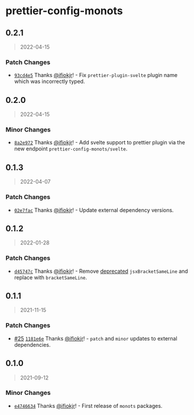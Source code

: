 # prettier-config-monots

## 0.2.1

> 2022-04-15

### Patch Changes

- [`93cd4e5`](https://github.com/monots/monots/commit/93cd4e505bc0af43d31f0bc0b94593a9de11a3f0) Thanks [@ifiokjr](https://github.com/ifiokjr)! - Fix `prettier-plugin-svelte` plugin name which was incorrectly typed.

## 0.2.0

> 2022-04-15

### Minor Changes

- [`8a2e972`](https://github.com/monots/monots/commit/8a2e972548e956bf0f43571f827aae417a715185) Thanks [@ifiokjr](https://github.com/ifiokjr)! - Add svelte support to prettier plugin via the new endpoint `prettier-config-monots/svelte`.

## 0.1.3

> 2022-04-07

### Patch Changes

- [`02e7fac`](https://github.com/monots/monots/commit/02e7fac77eb0e0c441efc8adb7b2ec05d5f34fb4) Thanks [@ifiokjr](https://github.com/ifiokjr)! - Update external dependency versions.

## 0.1.2

> 2022-01-28

### Patch Changes

- [`d45747c`](https://github.com/monots/monots/commit/d45747c91e038c6dc2aa9da9a280bdcdb762feee) Thanks [@ifiokjr](https://github.com/ifiokjr)! - Remove [deprecated](https://prettier.io/blog/2021/09/09/2.4.0.html) `jsxBracketSameLine` and replace with `bracketSameLine`.

## 0.1.1

> 2021-11-15

### Patch Changes

- [#25](https://github.com/monots/monots/pull/25) [`1181e6e`](https://github.com/monots/monots/commit/1181e6e867c50b3b912ac6fe5131ea60361e3ea5) Thanks [@ifiokjr](https://github.com/ifiokjr)! - `patch` and `minor` updates to external dependencies.

## 0.1.0

> 2021-09-12

### Minor Changes

- [`e4746634`](https://github.com/monots/monots/commit/e4746634cce0b3f844da1bf24c98dd9d0ab9135c) Thanks [@ifiokjr](https://github.com/ifiokjr)! - First release of `monots` packages.

